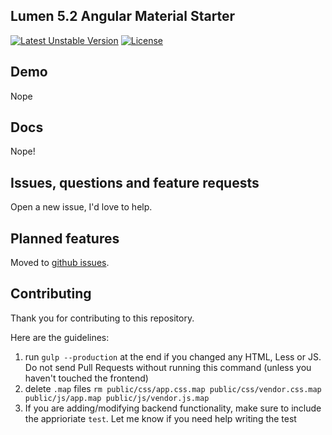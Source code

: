 ## Lumen 5.2 Angular Material Starter

[![Latest Unstable Version](https://poser.pugx.org/jadjoubran/laravel5-angular-material-starter/v/unstable)](https://packagist.org/packages/naerymdan/lumen5-angular-material-starter#dev-master)
[![License](https://poser.pugx.org/jadjoubran/laravel5-angular-material-starter/license)](https://packagist.org/packages/naerymdan/lumen5-angular-material-starter#dev-master)


## Demo

Nope

## Docs

Nope!


## Issues, questions and feature requests
Open a new issue, I'd love to help.


## Planned features

Moved to [github issues](https://github.com/naerymdan/lumen5-angular-material-starter/issues/). 


## Contributing

Thank you for contributing to this repository.

Here are the guidelines:

1. run `gulp --production` at the end if you changed any HTML, Less or JS. Do not send Pull Requests without running this command (unless you haven't touched the frontend)
2. delete `.map` files `rm public/css/app.css.map public/css/vendor.css.map public/js/app.map public/js/vendor.js.map`
3. If you are adding/modifying backend functionality, make sure to include the apprioriate `test`. Let me know if you need help writing the test
    
